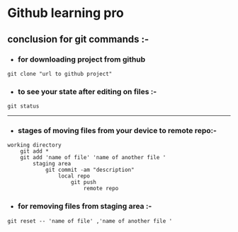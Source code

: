 # Github learning pro

## conclusion for git commands  :-

* ### for downloading project from github

``` Shell
git clone "url to github project"
```

* ### to see your state after editing on files :-

``` Shell
git status 
```

***

* ### stages of moving files from your device to remote repo:-

``` shell
working directory
    git add *
    git add 'name of file' 'name of another file '
        staging area
            git commit -am "description"
                local repo
                    git push 
                        remote repo 
```

* ### for removing files from staging area :-

```shell
git reset -- 'name of file' ,'name of another file '
```

